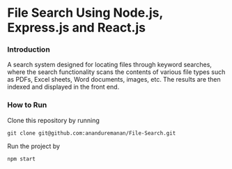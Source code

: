 # File Search Using Node.js, Express.js and React.js

### Introduction

A search system designed for locating files through keyword searches, where the search functionality scans the contents of various file types such as PDFs, Excel sheets, Word documents, images, etc. The results are then indexed and displayed in the front end.

### How to Run

Clone this repository by running

```git clone git@github.com:ananduremanan/File-Search.git```

Run the project by

```npm start```